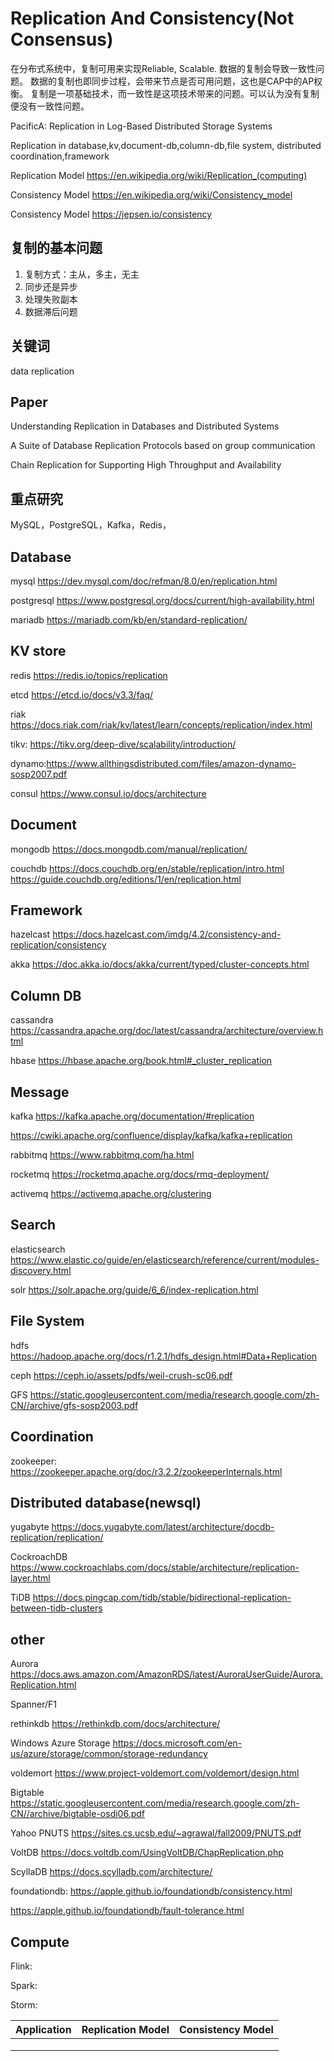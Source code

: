 # Replication And Consistency(Not Consensus)

在分布式系统中，复制可用来实现Reliable, Scalable. 数据的复制会导致一致性问题。 数据的复制也即同步过程，会带来节点是否可用问题，这也是CAP中的AP权衡。
复制是一项基础技术，而一致性是这项技术带来的问题。可以认为没有复制便没有一致性问题。

PacificA: Replication in Log-Based Distributed Storage Systems

Replication in database,kv,document-db,column-db,file system, distributed coordination,framework

Replication Model https://en.wikipedia.org/wiki/Replication_(computing)

Consistency Model https://en.wikipedia.org/wiki/Consistency_model

Consistency Model https://jepsen.io/consistency


## 复制的基本问题

1. 复制方式：主从，多主，无主
2. 同步还是异步
3. 处理失败副本
4. 数据滞后问题


## 关键词

data replication

## Paper

Understanding Replication in Databases and Distributed Systems

A Suite of Database Replication Protocols based on group communication

Chain Replication for Supporting High Throughput and Availability

## 重点研究

MySQL，PostgreSQL，Kafka，Redis，

## Database

mysql  https://dev.mysql.com/doc/refman/8.0/en/replication.html

postgresql  https://www.postgresql.org/docs/current/high-availability.html

mariadb https://mariadb.com/kb/en/standard-replication/

## KV store

redis  https://redis.io/topics/replication

etcd https://etcd.io/docs/v3.3/faq/

riak https://docs.riak.com/riak/kv/latest/learn/concepts/replication/index.html

tikv: https://tikv.org/deep-dive/scalability/introduction/

dynamo:https://www.allthingsdistributed.com/files/amazon-dynamo-sosp2007.pdf

consul  https://www.consul.io/docs/architecture

## Document

mongodb https://docs.mongodb.com/manual/replication/

couchdb https://docs.couchdb.org/en/stable/replication/intro.html
https://guide.couchdb.org/editions/1/en/replication.html

## Framework

hazelcast  https://docs.hazelcast.com/imdg/4.2/consistency-and-replication/consistency

akka https://doc.akka.io/docs/akka/current/typed/cluster-concepts.html

## Column DB

cassandra  https://cassandra.apache.org/doc/latest/cassandra/architecture/overview.html

hbase https://hbase.apache.org/book.html#_cluster_replication

## Message

kafka https://kafka.apache.org/documentation/#replication

https://cwiki.apache.org/confluence/display/kafka/kafka+replication

rabbitmq https://www.rabbitmq.com/ha.html

rocketmq https://rocketmq.apache.org/docs/rmq-deployment/

activemq https://activemq.apache.org/clustering

## Search

elasticsearch https://www.elastic.co/guide/en/elasticsearch/reference/current/modules-discovery.html

solr https://solr.apache.org/guide/6_6/index-replication.html

## File System

hdfs https://hadoop.apache.org/docs/r1.2.1/hdfs_design.html#Data+Replication

ceph https://ceph.io/assets/pdfs/weil-crush-sc06.pdf

GFS https://static.googleusercontent.com/media/research.google.com/zh-CN//archive/gfs-sosp2003.pdf

## Coordination

zookeeper: https://zookeeper.apache.org/doc/r3.2.2/zookeeperInternals.html

## Distributed database(newsql)

yugabyte https://docs.yugabyte.com/latest/architecture/docdb-replication/replication/

CockroachDB  https://www.cockroachlabs.com/docs/stable/architecture/replication-layer.html

TiDB https://docs.pingcap.com/tidb/stable/bidirectional-replication-between-tidb-clusters   

## other

Aurora https://docs.aws.amazon.com/AmazonRDS/latest/AuroraUserGuide/Aurora.Replication.html

Spanner/F1

rethinkdb https://rethinkdb.com/docs/architecture/

Windows Azure Storage https://docs.microsoft.com/en-us/azure/storage/common/storage-redundancy

voldemort  https://www.project-voldemort.com/voldemort/design.html

Bigtable https://static.googleusercontent.com/media/research.google.com/zh-CN//archive/bigtable-osdi06.pdf

Yahoo PNUTS https://sites.cs.ucsb.edu/~agrawal/fall2009/PNUTS.pdf

VoltDB https://docs.voltdb.com/UsingVoltDB/ChapReplication.php

ScyllaDB https://docs.scylladb.com/architecture/

foundationdb: https://apple.github.io/foundationdb/consistency.html

https://apple.github.io/foundationdb/fault-tolerance.html

## Compute

Flink:

Spark:

Storm:


| Application | Replication Model | Consistency Model |
| ----------- | ----------------- | ----------------- |
|             |                   |                   |
|             |                   |                   |
|             |                   |                   |

